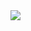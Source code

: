 <title>github cgArtists</title>
<img src="https://p.kindpng.com/picc/s/63-630429_png-images-for-banner-transparent-png.png" >
